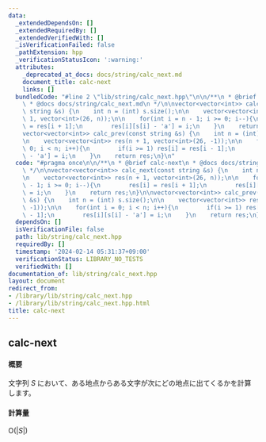 ```yaml
---
data:
  _extendedDependsOn: []
  _extendedRequiredBy: []
  _extendedVerifiedWith: []
  _isVerificationFailed: false
  _pathExtension: hpp
  _verificationStatusIcon: ':warning:'
  attributes:
    _deprecated_at_docs: docs/string/calc_next.md
    document_title: calc-next
    links: []
  bundledCode: "#line 2 \"lib/string/calc_next.hpp\"\n\n/**\n * @brief calc-next\n\
    \ * @docs docs/string/calc_next.md\n */\n\nvector<vector<int>> calc_next(const\
    \ string &s) {\n    int n = (int) s.size();\n\n    vector<vector<int>> res(n +\
    \ 1, vector<int>(26, n));\n\n    for(int i = n - 1; i >= 0; i--){\n        res[i]\
    \ = res[i + 1];\n        res[i][s[i] - 'a'] = i;\n    }\n    return res;\n}\n\n\
    vector<vector<int>> calc_prev(const string &s) {\n    int n = (int) s.size();\n\
    \n    vector<vector<int>> res(n + 1, vector<int>(26, -1));\n\n    for(int i =\
    \ 0; i < n; i++){\n        if(i >= 1) res[i] = res[i - 1];\n        res[i][s[i]\
    \ - 'a'] = i;\n    }\n    return res;\n}\n"
  code: "#pragma once\n\n/**\n * @brief calc-next\n * @docs docs/string/calc_next.md\n\
    \ */\n\nvector<vector<int>> calc_next(const string &s) {\n    int n = (int) s.size();\n\
    \n    vector<vector<int>> res(n + 1, vector<int>(26, n));\n\n    for(int i = n\
    \ - 1; i >= 0; i--){\n        res[i] = res[i + 1];\n        res[i][s[i] - 'a']\
    \ = i;\n    }\n    return res;\n}\n\nvector<vector<int>> calc_prev(const string\
    \ &s) {\n    int n = (int) s.size();\n\n    vector<vector<int>> res(n + 1, vector<int>(26,\
    \ -1));\n\n    for(int i = 0; i < n; i++){\n        if(i >= 1) res[i] = res[i\
    \ - 1];\n        res[i][s[i] - 'a'] = i;\n    }\n    return res;\n}"
  dependsOn: []
  isVerificationFile: false
  path: lib/string/calc_next.hpp
  requiredBy: []
  timestamp: '2024-02-14 05:31:37+09:00'
  verificationStatus: LIBRARY_NO_TESTS
  verifiedWith: []
documentation_of: lib/string/calc_next.hpp
layout: document
redirect_from:
- /library/lib/string/calc_next.hpp
- /library/lib/string/calc_next.hpp.html
title: calc-next
---
```

## calc-next

#### 概要

文字列 $S$ において、ある地点からある文字が次にどの地点に出てくるかを計算します。

#### 計算量

$\mathrm{O}(\lvert S\lvert)$